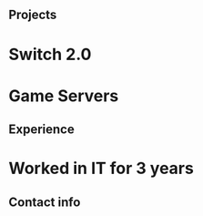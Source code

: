 ## Projects
  # Switch 2.0
  # Game Servers
## Experience
  # Worked in IT for 3 years
## Contact info
